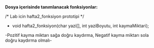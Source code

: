 
**Dosya içerisinde tanımlanacak fonksiyonlar:** 

/* Lab icin hafta2_fonksiyon prototipi */ 

- void hafta2_fonksiyon(char yazi[], int yaziBoyutu, int kaymaMiktari);


 -Pozitif kayma miktarı sağa doğru kaydırma, Negatif kayma miktarı sola doğru kaydırma olmalı-


